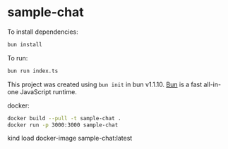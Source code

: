 # sample-chat

To install dependencies:

```bash
bun install
```

To run:

```bash
bun run index.ts
```

This project was created using `bun init` in bun v1.1.10. [Bun](https://bun.sh) is a fast all-in-one JavaScript runtime.

docker:

```bash
docker build --pull -t sample-chat .
docker run -p 3000:3000 sample-chat
```

kind load docker-image sample-chat:latest
